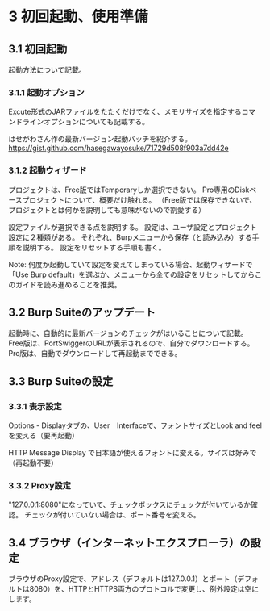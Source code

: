 # 3 初回起動、使用準備

## 3.1 初回起動

起動方法について記載。

### 3.1.1 起動オプション
Excute形式のJARファイルをたたくだけでなく、メモリサイズを指定するコマンドラインオプションについても記載する。

はせがわさん作の最新バージョン起動バッチを紹介する。
https://gist.github.com/hasegawayosuke/71729d508f903a7dd42e

### 3.1.2 起動ウィザード

プロジェクトは、Free版ではTemporaryしか選択できない。
Pro専用のDiskベースプロジェクトについて、概要だけ触れる。
（Free版では保存できないで、プロジェクトとは何かを説明しても意味がないので割愛する）

設定ファイルが選択できる点を説明する。
設定は、ユーザ設定とプロジェクト設定に２種類がある。
それぞれ、Burpメニューから保存（と読み込み）する手順を説明する。
設定をリセットする手順も書く。

Note:
何度か起動していて設定を変えてしまっている場合、起動ウィザードで「Use Burp default」を選ぶか、メニューから全ての設定をリセットしてからこのガイドを読み進めることを推奨。

## 3.2 Burp Suiteのアップデート

起動時に、自動的に最新バージョンのチェックがはいることについて記載。
Free版は、PortSwiggerのURLが表示されるので、自分でダウンロードする。
Pro版は、自動でダウンロードして再起動までできる。

## 3.3 Burp Suiteの設定

### 3.3.1 表示設定

Options - Displayタブの、User　Interfaceで、フォントサイズとLook and feelを変える（要再起動）

HTTP Message Display で日本語が使えるフォントに変える。サイズは好みで（再起動不要）

### 3.3.2 Proxy設定

"127.0.0.1:8080"になっていて、チェックボックスにチェックが付いているか確認。
チェックが付いていない場合は、ポート番号を変える。

## 3.4 ブラウザ（インターネットエクスプローラ）の設定

ブラウザのProxy設定で、アドレス（デフォルトは127.0.0.1）とポート（デフォルトは8080）を、HTTPとHTTPS両方のプロトコルで変更し、例外設定は空にします。
